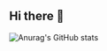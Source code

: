 ## Hi there 👋

![Anurag's GitHub stats](https://github-readme-stats.vercel.app/api?username=EdsonLuis-Fullstack&theme=Defaultk&show_icons=true)
